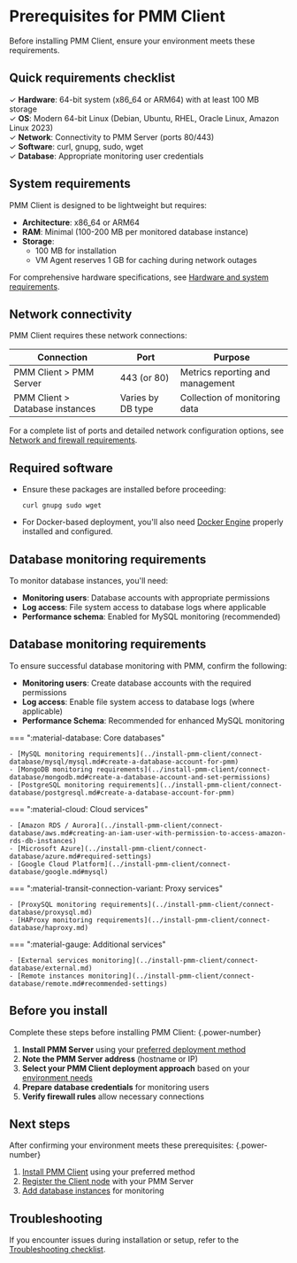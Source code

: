 # Prerequisites for PMM Client

Before installing PMM Client, ensure your environment meets these requirements.

## Quick requirements checklist

✓ **Hardware**: 64-bit system (x86_64 or ARM64) with at least 100 MB storage  
✓ **OS**: Modern 64-bit Linux (Debian, Ubuntu, RHEL, Oracle Linux, Amazon Linux 2023)  
✓ **Network**: Connectivity to PMM Server (ports 80/443)  
✓ **Software**: curl, gnupg, sudo, wget  
✓ **Database**: Appropriate monitoring user credentials  

## System requirements

PMM Client is designed to be lightweight but requires:

- **Architecture**: x86_64 or ARM64
- **RAM**: Minimal (100-200 MB per monitored database instance)
- **Storage**:
    - 100 MB for installation
    - VM Agent reserves 1 GB for caching during network outages

For comprehensive hardware specifications, see [Hardware and system requirements](../plan-pmm-installation/hardware_and_system.md#pmm-client).

## Network connectivity

PMM Client requires these network connections:

| Connection | Port | Purpose |
|------------|------|---------|
| PMM Client > PMM Server | 443 (or 80) | Metrics reporting and management |
| PMM Client > Database instances | Varies by DB type | Collection of monitoring data |

For a complete list of ports and detailed network configuration options, see [Network and firewall requirements](../plan-pmm-installation/network_and_firewall.md).

## Required software

- Ensure these packages are installed before proceeding:

    ```
    curl gnupg sudo wget
    ```

- For Docker-based deployment, you'll also need [Docker Engine](https://docs.docker.com/get-started/get-docker/) properly installed and configured. 

## Database monitoring requirements

To monitor database instances, you'll need:

- **Monitoring users**: Database accounts with appropriate permissions
- **Log access**: File system access to database logs where applicable
- **Performance schema**: Enabled for MySQL monitoring (recommended)

## Database monitoring requirements

To ensure successful database monitoring with PMM, confirm the following:

- **Monitoring users**: Create database accounts with the required permissions  
- **Log access**: Enable file system access to database logs (where applicable)  
- **Performance Schema**: Recommended for enhanced MySQL monitoring  

=== ":material-database: Core databases"

    - [MySQL monitoring requirements](../install-pmm-client/connect-database/mysql/mysql.md#create-a-database-account-for-pmm)  
    - [MongoDB monitoring requirements](../install-pmm-client/connect-database/mongodb.md#create-a-database-account-and-set-permissions)  
    - [PostgreSQL monitoring requirements](../install-pmm-client/connect-database/postgresql.md#create-a-database-account-for-pmm)

=== ":material-cloud: Cloud services"

    - [Amazon RDS / Aurora](../install-pmm-client/connect-database/aws.md#creating-an-iam-user-with-permission-to-access-amazon-rds-db-instances)
    - [Microsoft Azure](../install-pmm-client/connect-database/azure.md#required-settings)  
    - [Google Cloud Platform](../install-pmm-client/connect-database/google.md#mysql)

=== ":material-transit-connection-variant: Proxy services"

    - [ProxySQL monitoring requirements](../install-pmm-client/connect-database/proxysql.md)  
    - [HAProxy monitoring requirements](../install-pmm-client/connect-database/haproxy.md)

=== ":material-gauge: Additional services"

    - [External services monitoring](../install-pmm-client/connect-database/external.md)  
    - [Remote instances monitoring](../install-pmm-client/connect-database/remote.md#recommended-settings)


## Before you install

Complete these steps before installing PMM Client:
{.power-number}

1. **Install PMM Server** using your [preferred deployment method](../install-pmm-server/index.md)
2. **Note the PMM Server address** (hostname or IP)
3. **Select your PMM Client deployment approach** based on your [environment needs](../plan-pmm-installation/choose-deployment.md)
4. **Prepare database credentials** for monitoring users
5. **Verify firewall rules** allow necessary connections

## Next steps

After confirming your environment meets these prerequisites:
{.power-number}

1. [Install PMM Client](../install-pmm-client/index.md) using your preferred method
2. [Register the Client node](../register-client-node/index.md) with your PMM Server
3. [Add database instances](../install-pmm-client/connect-database/index.md) for monitoring

## Troubleshooting

If you encounter issues during installation or setup, refer to the [Troubleshooting checklist](../../troubleshoot/checklist.md).